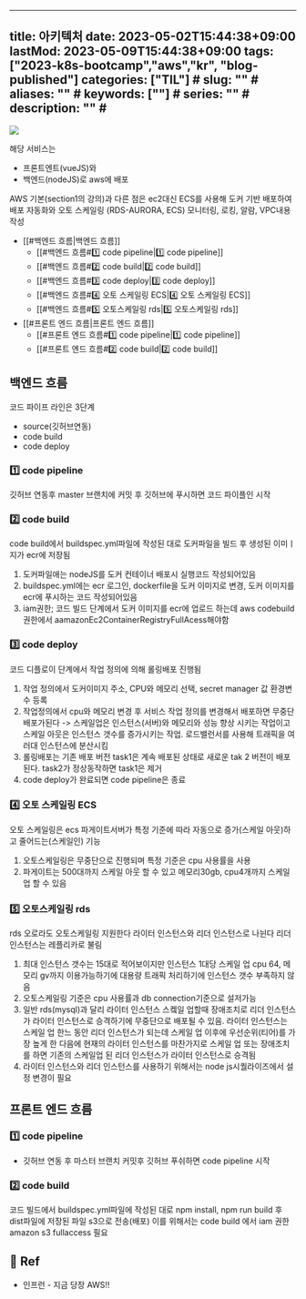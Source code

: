 
---
title: 아키텍처
date: 2023-05-02T15:44:38+09:00
lastMod: 2023-05-09T15:44:38+09:00
tags: ["2023-k8s-bootcamp","aws","kr", "blog-published"] 
categories: ["TIL"] # <!--"progress-diary", "posts"  , "TIL"하나만 선택해서보셈 -->
slug: "" # <!--영어 slug만 가능 url에서 보일 수 있음-->
aliases: "" # <!--뭔지몰라-->
keywords: [""] # <!--뭔지몰라-->
series: "" # <!--뭔지몰라-->
description: "" # <!--포스트에대한설명 -->
---




![](https://i.imgur.com/nPt3FTZ.png)


해당 서비스는
- 프론트엔트(vueJS)와
- 백엔드(nodeJS)로 aws에 배포

AWS 기본(section1의 강의)과 다른 점은 ec2대신 ECS를 사용해 도커 기반 배포하여 배포 자동화와 오토 스케일링 (RDS-AURORA, ECS) 모니터링, 로킹, 알람, VPC내용 작성


- [[#백엔드 흐름|백엔드 흐름]]
	- [[#백엔드 흐름#1️⃣ code pipeline|1️⃣ code pipeline]]
	- [[#백엔드 흐름#2️⃣ code build|2️⃣ code build]]
	- [[#백엔드 흐름#3️⃣ code deploy|3️⃣ code deploy]]
	- [[#백엔드 흐름#4️⃣ 오토 스케일링 ECS|4️⃣ 오토 스케일링 ECS]]
	- [[#백엔드 흐름#5️⃣ 오토스케일링 rds|5️⃣ 오토스케일링 rds]]
- [[#프론트 엔드 흐름|프론트 엔드 흐름]]
	- [[#프론트 엔드 흐름#1️⃣ code pipeline|1️⃣ code pipeline]]
	- [[#프론트 엔드 흐름#2️⃣ code build|2️⃣ code build]]




## 백엔드 흐름

코드 파이프 라인은 3단계
- source(깃허브연동)
- code build
- code deploy 



###  1️⃣ code pipeline

깃허브 연동후 master 브랜치에 커밋 후 깃허브에 푸시하면 코드 파이플인 시작

### 2️⃣ code build

code build에서 buildspec.yml파일에 작성된 대로 도커파일을 빌드 후 생성된 이미ㅣ지가 ecr에 저장됨

1. 도커파일애는 nodeJS를 도커 컨테이너 배포시 실행코드 작성되어있음
2. buildspec.yml에는 ecr 로그인, dockerfile을 도커 이미지로 변경, 도커 이미지를 ecr에 푸시하는 코드 작성되어있음
3. iam권한; 코드 빌드 단계에서 도커 이미지를 ecr에 업로드 하는데 aws codebuild 권한에서 aamazonEc2ContainerRegistryFullAcess해야함




### 3️⃣ code deploy

코드 디플로이 단계에서 작업 정의에 의해 롤링배포 진행됨

1. 작업 정의에서 도커이미지 주소, CPU와 메모리 선택, secret manager 값 환경변수 등록
2. 작업정의에서 cpu와 메모리 변경 후 서비스 작업 정의를 변경해서 배포하면 무중단 배포가된다 -> 스케일업은 인스턴스(서버)와 메모리와 성능 향상 시키는 작업이고 스케일 아웃은 인스턴스 갯수를 증가시키는 작업. 로드밸런서를 사용해 트래픽을 여러대 인스턴스에 분산시킴 
3. 롤링배포는 기존 배포 버전 task1은 계속 배포된 상태로 새로운 tak 2 버전이 배포된다. task2가 정상동작하면 task1은 제거
4. code deploy가 완료되면 code pipeline은 종료 



### 4️⃣ 오토 스케일링 ECS

오토 스케일링은 ecs 파게이트서버가 특정 기준에 따라 자동으로 증가(스케일 아웃)하고 줄어드는(스케일인) 기능

1. 오토스케일링은 무중단으로 진행되며 특정 기준은 cpu 사용률을 사용
2. 파게이트는 500대까지 스케일 아웃 할 수 있고 메모리30gb, cpu4개까지 스케일 업 할 수 있음



### 5️⃣ 오토스케일링 rds


rds 오로라도 오토스케일링 지원한다
라이터 인스턴스와 리더 인스턴스로 나뉜다
리더 인스턴스는 레플리카로 불림

1. 최대 인스턴스 갯수는 15대로 적어보이지만 인스턴스 1대당 스케일 업 cpu 64, 메모리 gv까지 이용가능하기에 대용량 트래픽 처리하기에 인스턴스 갯수 부족하지 않음
2. 오토스케일링 기준은 cpu 사용률과 db connection기준으로 설저가능
3. 일반 rds(mysql)과 달리 라이터 인스턴스 스켘일 업할때 장애조치로 리더 인스턴스가 라이터 인스턴스로 승격하기에 무중단으로 배포될 수 있음. 라이터 인스턴스는 스케일 업 한느 동안 리더 인스턴스가 되는데 스케일 업 이후에 우선순위(티어)를 가장 높게 한 다음에 현재의 라이터 인스턴스를 마찬가지로 스케일 업 또는 장애조치를 하면 기존의 스케일업 된 리더 인스턴스가 라이터 인스턴스로 승격됨
4. 라이터 인스턴스와 리더 인스턴스를 사용하기 위해서는 node js시퀄라이즈에서 설정 변경이 필요


## 프론트 엔드 흐름

### 1️⃣ code pipeline
- 깃허브 연동 후 마스터 브랜치 커밋후 깃허브 푸쉬하면 code pipeline 시작


### 2️⃣ code build 

코드 빌드에서 buildspec.yml파일에 작성된 대로 npm install, npm run build 후 dist파일에 저장된 파일 s3으로 전송(배포) 이를 위해서는 code build 에서 iam 권한 amazon s3 fullaccess 필요



## 📑 Ref
- 인프런 - 지금 당장 AWS!!